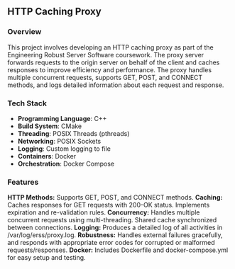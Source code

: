 ## HTTP Caching Proxy

### Overview

This project involves developing an HTTP caching proxy as part of the Engineering Robust Server Software coursework. The proxy server forwards requests to the origin server on behalf of the client and caches responses to improve efficiency and performance. The proxy handles multiple concurrent requests, supports GET, POST, and CONNECT methods, and logs detailed information about each request and response.

### Tech Stack

- **Programming Language**: C++
- **Build System**: CMake
- **Threading**: POSIX Threads (pthreads)
- **Networking**: POSIX Sockets
- **Logging**: Custom logging to file
- **Containers**: Docker
- **Orchestration**: Docker Compose

### Features

**HTTP Methods:** Supports GET, POST, and CONNECT methods.
**Caching:** Caches responses for GET requests with 200-OK status. Implements expiration and re-validation rules.
**Concurrency:** Handles multiple concurrent requests using multi-threading. Shared cache synchronized between connections.
**Logging:** Produces a detailed log of all activities in /var/log/erss/proxy.log.
**Robustness:** Handles external failures gracefully, and responds with appropriate error codes for corrupted or malformed requests/responses.
**Docker:** Includes Dockerfile and docker-compose.yml for easy setup and testing.




